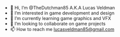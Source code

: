 - 👋 Hi, I’m @TheDutchman85 A.K.A Lucas Veldman
- 👀 I’m interested in game development and design
- 🌱 I’m currently learning game graphics and VFX
- 💞️ I’m looking to collaborate on game projects
- 📫 How to reach me lucasveldman85@gmail.com
<!---
TheDutchman85/TheDutchman85 is a ✨ special ✨ repository because its `README.md` (this file) appears on your GitHub profile.
You can click the Preview link to take a look at your changes.
--->
